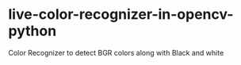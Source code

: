 # live-color-recognizer-in-opencv-python
Color Recognizer to detect BGR colors along with Black and white
